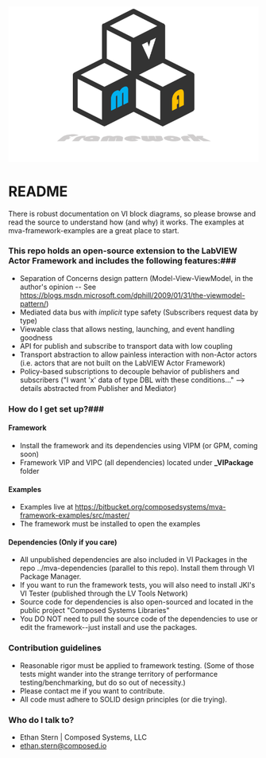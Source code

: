 ![MVAFramework](MVAFramework.png)

# README #

There is robust documentation on VI block diagrams, so please browse and read the source to understand how (and why) it works.
The examples at mva-framework-examples are a great place to start.

### This repo holds an open-source extension to the LabVIEW Actor Framework and includes the following features:###

* Separation of Concerns design pattern (Model-View-ViewModel, in the author's opinion --  See https://blogs.msdn.microsoft.com/dphill/2009/01/31/the-viewmodel-pattern/)
* Mediated data bus with *implicit* type safety (Subscribers request data by type)
* Viewable class that allows nesting, launching, and event handling goodness
* API for publish and subscribe to transport data with low coupling
* Transport abstraction to allow painless interaction with non-Actor actors (i.e. actors that are not built on the LabVIEW Actor Framework)
* Policy-based subscriptions to decouple behavior of publishers and subscribers ("I want 'x' data of type DBL with these conditions..." --> details abstracted from Publisher and Mediator)

### How do I get set up?###

#### Framework
* Install the framework and its dependencies using VIPM (or GPM, coming soon)
* Framework VIP and VIPC (all dependencies) located under **_VIPackage** folder

#### Examples
* Examples live at https://bitbucket.org/composedsystems/mva-framework-examples/src/master/
* The framework must be installed to open the examples

#### Dependencies (Only if you care)
* All unpublished dependencies are also included in VI Packages in the repo ../mva-dependencies (parallel to this repo). Install them through VI Package Manager.
* If you want to run the framework tests, you will also need to install JKI's VI Tester (published through the LV Tools Network)
* Source code for dependencies is also open-sourced and located in the public project "Composed Systems Libraries"
* You DO NOT need to pull the source code of the dependencies to use or edit the framework--just install and use the packages.

### Contribution guidelines ###

* Reasonable rigor must be applied to framework testing. (Some of those tests might wander into the strange territory of performance testing/benchmarking, but do so out of necessity.)
* Please contact me if you want to contribute.
* All code must adhere to SOLID design principles (or die trying).

### Who do I talk to? ###

* Ethan Stern | Composed Systems, LLC
* ethan.stern@composed.io